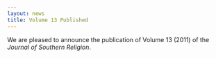 ```yaml
---
layout: news
title: Volume 13 Published
---
```


We are pleased to announce the publication of Volume 13 (2011) of the
_Journal of Southern Religion_.
